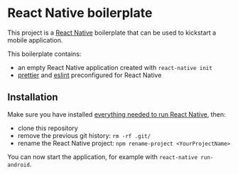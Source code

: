 # React Native boilerplate

This project is a [React Native](https://facebook.github.io/react-native/) boilerplate that can be used to kickstart a mobile application.

This boilerplate contains:

- an empty React Native application created with `react-native init`
- [prettier](https://prettier.io/) and [eslint](https://eslint.org/) preconfigured for React Native

## Installation

Make sure you have installed [everything needed to run React Native](https://facebook.github.io/react-native/docs/getting-started.html), then:

- clone this repository
- remove the previous git history: `rm -rf .git/`
- rename the React Native project: `npm rename-project <YourProjectName>`

You can now start the application, for example with `react-native run-android`.
